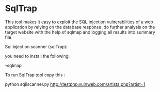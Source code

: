 # SqlTrap
This tool makes it easy to exploit the SQL injection vulnerabilities of a web application by relying on the database response ,do further analysis on the target website with the help of sqlmap and logging all results into summary file.

Sql injection scanner (sqlTrap):

you need to install the following:

-sqlmap




To run SqlTrap tool copy this :

python sqliscanner.py http://testphp.vulnweb.com/artists.php?artist=1
